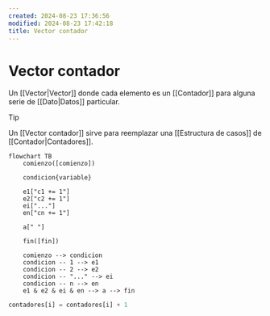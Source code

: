 ```yaml
---
created: 2024-08-23 17:36:56
modified: 2024-08-23 17:42:18
title: Vector contador
---
```


# Vector contador

Un [[Vector|Vector]] donde cada elemento es un [[Contador]] para alguna serie de [[Dato|Datos]] particular.

> [!tip]
> Un [[Vector contador]] sirve para reemplazar una [[Estructura de casos]] de [[Contador|Contadores]].
> ```mermaid
> flowchart TB
>     comienzo([comienzo])
>     
>     condicion{variable}
>     
>     e1["c1 += 1"]
>     e2["c2 += 1"]
>     ei["..."]
>     en["cn += 1"]
>     
>     a[" "]
>     
>     fin([fin])
>     
>     comienzo --> condicion
>     condicion -- 1 --> e1
>     condicion -- 2 --> e2
>     condicion -- "..." --> ei
>     condicion -- n --> en
>     e1 & e2 & ei & en --> a --> fin
> ```

```python
contadores[i] = contadores[i] + 1
```
